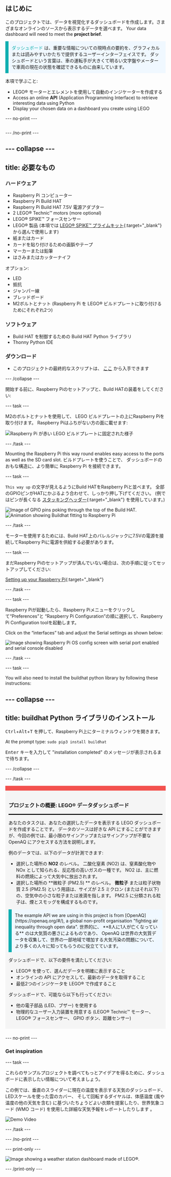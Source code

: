 ## はじめに

このプロジェクトでは、データを視覚化するダッシュボードを作成します。さまざまなオンラインのソースから表示するデータを選べます。 Your data dashboard will need to meet the **project brief**.

<p style="border-left: solid; border-width:10px; border-color: #0faeb0; background-color: aliceblue; padding: 10px;">
<span style="color: #0faeb0">ダッシュボード</span> は、重要な情報についての現時点の要約を、グラフィカルまたは読みやすいかたちで提供するユーザーインターフェイスです。 ダッシュボードという言葉は、車の運転手が大きくて明るい文字盤やメーターで車両の現在の状態を確認できるものに由来しています。</p>

本項で学ぶこと:
+ LEGO® モーターとエレメントを使用して自動のインジケーターを作成する
+ Access an online **API** (Application Programming Interface) to retrieve interesting data using Python
+ Display your chosen data on a dashboard you create using LEGO

--- no-print ---

<div style="display: flex; flex-wrap: wrap">
<div style="flex-basis: 200px; flex-grow: 1">

--- /no-print ---


--- collapse ---
---
title: 必要なもの
---
### ハードウェア

+ Raspberry Pi コンピューター
+ Raspberry Pi Build HAT
+ Raspberry Pi Build HAT 7.5V 電源アダプター
+ 2 LEGO® Technic™ motors (more optional)
+ LEGO® SPIKE™ フォースセンサー
+ LEGO® 製品 (本項では [LEGO® SPIKE™ プライムキット](https://education.lego.com/en-gb/product/spike-prime){:target="_blank"} から選んで使用します)
+ 紙またはカード
+ カードを貼り付けるための画鋲やテープ
+ マーカーまたは鉛筆
+ はさみまたはカッターナイフ

オプション:
+ LED
+ 抵抗
+ ジャンパー線
+ ブレッドボード
+ M2ボルトとナット (Raspberry Pi を LEGO® ビルドプレートに取り付けるためにそれぞれ2つ)

### ソフトウェア

+ Build HAT を制御するための Build HAT Python ライブラリ
+ Thonny Python IDE

### ダウンロード

+ このプロジェクトの最終的なスクリプトは、 [ここ]((https://rpf.io/p/en/lego-data-dash-go){:target="_blank"}) から入手できます

--- /collapse ---

開始する前に、Raspberry Piのセットアップと、Build HATの装着をしてください:

--- task ---

M2のボルトとナットを使用して、 LEGO ビルドプレートの上にRaspberry Piを取り付けます。 Raspberry Piはふちがない方の面に載せます:

 ![Raspberry Pi が赤い LEGO ビルドプレートに固定された様子](images/build_11.jpg)

--- /task ---

Mounting the Raspberry Pi this way round enables easy access to the ports as well as the SD card slot. ビルドプレートを使うことで、 ダッシュボードのおもな構造に、より簡単に Raspberry Pi を接続できます。

--- task ---

`This way up` の文字が見えるようにBuild HATをRaspberry Piと並べます。 全部のGPIOピンがHATにかぶるよう合わせて、しっかり押し下げてください。 (例ではピンが長くなる [スタッキングヘッダー](https://www.adafruit.com/product/2223){:target="_blank"} を使用しています。)

![Image of GPIO pins poking through the top of the Build HAT.](images/build_15.jpg) ![Animation showing Buildhat fitting to Raspberry Pi](images/haton.gif)

--- /task ---

モーターを使用するためには、Build HAT上のバレルジャックに7.5Vの電源を接続してRaspberry Piに電源を供給する必要があります。

--- task ---

まだRaspberry Piのセットアップが済んでいない場合は、次の手順に従ってセットアップしてください:

[Setting up your Raspberry Pi](https://projects.raspberrypi.org/en/projects/raspberry-pi-setting-up){:target="_blank"}

--- /task ---

--- task ---

Raspberry Piが起動したら、Raspberry Piメニューをクリックして“Preferences”と “Raspberry Pi Configuration”の順に選択して、Raspberry Pi Configuration toolを起動します。

Click on the “interfaces” tab and adjust the Serial settings as shown below:

![Image showing Raspberry Pi OS config screen with serial port enabled and serial console disabled](images/configshot.jpg)

--- /task ---

--- task ---

You will also need to install the buildhat python library by following these instructions:

--- collapse ---
---
title: buildhat Python ライブラリのインストール
---

<kbd>Ctrl</kbd>+<kbd>Alt</kbd>+<kbd>T</kbd> を押して、Raspberry Pi上にターミナルウィンドウを開きます。

At the prompt type: `sudo pip3 install buildhat`

<kbd>Enter</kbd> キーを入力して "installation completed" のメッセージが表示されるまで待ちます。

--- /collapse ---

--- /task ---


<div style="border-top: 15px solid #f3524f; background-color: whitesmoke; margin-bottom: 20px; padding: 10px;">

### プロジェクトの概要: LEGO® データダッシュボード
<hr style="border-top: 2px solid black;">

あなたのタスクは、あなたの選択したデータを表示する LEGO ダッシュボードを作成することです。 データのソースは好きな API にすることができますが、今回の例では、最小限のサインアップまたはサインアップが不要な OpenAQ にアクセスする方法を説明します。 

例のデータでは、以下のデータが計測できます:
+ 選択した場所の **NO2** のレベル。 二酸化窒素 (NO2) は、窒素酸化物や NOx として知られる、反応性の高いガスの一種です。 NO2 は、主に燃料の燃焼によって大気中に放出されます。
+ 選択した場所の **微粒子 (PM2.5) ** のレベル。 **微粒子** または粒子状物質 2.5 (PM2.5) という用語は、サイズが 2.5 ミクロン (またはそれ以下) の、空気中の小さな粒子または液滴を指します。 PM2.5 に分類される粒子は、煙とスモッグを構成するものです。


<p style="border-left: solid; border-width:10px; border-color: #0faeb0; background-color: aliceblue; padding: 10px;">The example API we are using in this project is from [OpenAQ](https://openaq.org/#/), a global non-profit organisation "fighting air inequality through open data". 世界的に、 **8人に1人が亡くなっている** のは大気質の悪さによるものであり、 OpenAQ は世界の大気質データを収集して、世界の一部地域で増加する大気汚染の問題について、より多くの人々に知ってもらうのに役立てています。 </p>


ダッシュボードで、以下の要件を満たしてください:
+ LEGO® を使って、選んだデータを明確に表示すること
+ オンラインの API にアクセスして、最新のデータを取得すること
+ 最低2つのインジケータを LEGO® で作成すること

ダッシュボードで、可能なら以下も行ってください:
+ 他の電子部品 (LED、ブザー) を使用する
+ 物理的なユーザー入力装置を用意する (LEGO® Technic™ モーター、 LEGO® フォースセンサー、 GPIO ボタン、距離センサー)
  
</div>

--- no-print ---

### Get inspiration

--- task ---

これらのサンプルプロジェクトを調べてもっとアイデアを得るために、ダッシュボードに表示したい情報について考えましょう。

この例では、垂直のスライダーに現在の温度を表示する天気のダッシュボード、LEDスケールを使った雲のカバー、 そして回転するダイヤルは、体感温度 (風や温度の他の天気を含む) に基づいたちょうどよい衣類を提案したり、世界気象コード (WMO コード) を使用した詳細な天気予報をレポートしたりします 。

![Demo Video](images/weather-dash.gif)

--- /task ---

--- /no-print ---

--- print-only ---

![Image showing a weather station dashboard made of LEGO®.](images/example-dash.jpg)

--- /print-only ---


